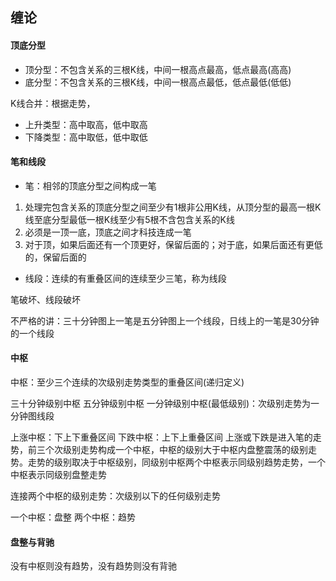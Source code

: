 ## 缠论

#### 顶底分型

- 顶分型：不包含关系的三根K线，中间一根高点最高，低点最高(高高)
- 底分型：不包含关系的三根K线，中间一根高点最低，低点最低(低低)

K线合并：根据走势，
- 上升类型：高中取高，低中取高
- 下降类型：高中取低，低中取低

#### 笔和线段

- 笔：相邻的顶底分型之间构成一笔

1. 处理完包含关系的顶底分型之间至少有1根非公用K线，从顶分型的最高一根K线至底分型最低一根K线至少有5根不含包含关系的K线
2. 必须是一顶一底，顶底之间才科技连成一笔
3. 对于顶，如果后面还有一个顶更好，保留后面的；对于底，如果后面还有更低的，保留后面的

- 线段：连续的有重叠区间的连续至少三笔，称为线段

笔破坏、线段破坏 

不严格的讲：三十分钟图上一笔是五分钟图上一个线段，日线上的一笔是30分钟的一个线段

#### 中枢
中枢：至少三个连续的次级别走势类型的重叠区间(递归定义)

三十分钟级别中枢
五分钟级别中枢
一分钟级别中枢(最低级别)：次级别走势为一分钟图线段

上涨中枢：下上下重叠区间
下跌中枢：上下上重叠区间
上涨或下跌是进入笔的走势，前三个次级别走势构成一个中枢，中枢的级别大于中枢内盘整震荡的级别走势。走势的级别取决于中枢级别，同级别中枢两个中枢表示同级别趋势走势，一个中枢表示同级别盘整走势

连接两个中枢的级别走势：次级别以下的任何级别走势

一个中枢：盘整
两个中枢：趋势

#### 盘整与背驰
没有中枢则没有趋势，没有趋势则没有背驰






